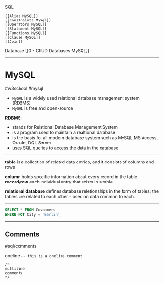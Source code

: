SQL
	
	[[Alias MySQL]]
	[[Constraints MySql]]
	[[Operators MySQL]]
	[[Statement MySQL]]
	[[Functions MySQL]]
	[[Clause MySQL]]
	[[Join]]
	
	

Database
[[0 - CRUD Databases MySQL]]


---

# MySQL
#w3school   #mysql

- `MySQL` is a widely used relational database management system (RDBMS)
- `MySQL` is free and open-source

__RDBMS__:
- stands for Relational Database Management System
- is a program used to maintain a realtional database
- is the basis for all modern database system such as MySQL MS Access, Oracle, DQL Server
- uses SQL queries to access the data in the database

---

__table__ is a collection of related data entries, and it consists of columns and rows

__column__ holds specific information about every record in the table
__record/row__ each individual entry that exists in a table


__relational database__ defines database reletionships in the form of tables; the tables are related to each other - bsed on data common to each.


---

```sql
SELECT * FROM Customers
WHERE NOT City = 'Berlin';

```


---

## Comments
#sql/comments

oneline
`-- this is a oneline comment`

```
/*
mutliline
comments
*/
```



